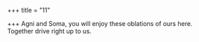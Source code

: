 +++
title = "11"

+++
Agni and Soma, you will enjoy these oblations of ours here.  
Together drive right up to us.  